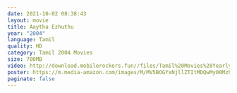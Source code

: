 ```yaml
---
date: 2021-10-02 08:38:43
layout: movie
title: Aaytha Ezhuthu
year: "2004"
language: Tamil
quality: HD
category: Tamil 2004 Movies
size: 700MB
video: http://download.mobilerockers.fun//files/Tamil%20Movies%20Yearly%20Collections/Tamil%202004%20Collections/Aayutha%20Ezhuthu%20(2004)/Aayutha%20Ezhuthu%20(2004)%20Full%20Movies/Aayutha%20Ezhuthu%20(2004)%20HDRip/Aayutha%20Ezhuthu%20(2004)%20HDRip%20Single%20Part.mp4
poster: https://m.media-amazon.com/images/M/MV5BOGYxNjllZTItMDQwMy00MzhmLWJiZDctZmUxNzE5NWZhNmY1XkEyXkFqcGdeQXVyOTA0NTIzNzU@._V1_.jpg
paginate: false
---
```

